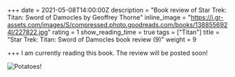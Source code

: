 +++
date = 2021-05-08T14:00:00Z
description = "Book review of Star Trek: Titan: Sword of Damocles by Geoffrey Thorne"
inline_image = "https://i.gr-assets.com/images/S/compressed.photo.goodreads.com/books/1388556924l/227822.jpg"
rating = 1
show_reading_time = true
tags = ["Titan"]
title = "Star Trek: Titan: Sword of Damocles book review (9)"
weight = 9

+++
I am currently reading this book. The review will be posted soon!

![Potatoes!]({{site.baseurl}}/content/en/reviews/081516_national_potato_day_recipe.2e16d0ba.fill-1440x605.jpg)

